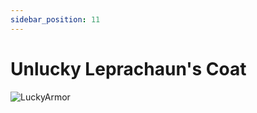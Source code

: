 ```yaml
---
sidebar_position: 11
---
```


# Unlucky Leprachaun's Coat

![LuckyArmor](http://i.imgur.com/Kzei2ZC.png)
